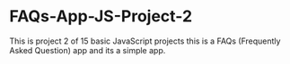 # FAQs-App-JS-Project-2
This is project 2 of 15 basic JavaScript projects this is a FAQs (Frequently Asked Question) app and its a simple app.
